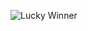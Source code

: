 ![Lucky Winner](https://media.discordapp.net/attachments/822850855556087855/834903764850049044/image0.jpg?width=465&height=466)